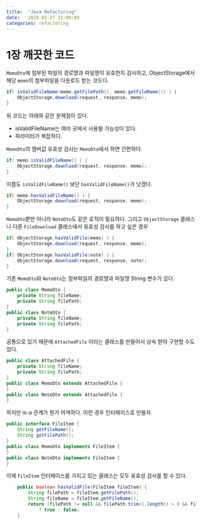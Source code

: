 ```yaml
---
title:  "Java Refactoring"
date:   2015-02-27 11:00:00
categories: refactoring
---
```


# 1장 깨끗한 코드

`MemoDto`에 첨부된 파일의 경로명과 파일명이 유효한지 검사하고, ObjectStorage에서 해당 `memo`의 첨부파일을 다운로드 받는 코드다.
```java
if( isValidFileName(memo.getFilePath(), memo.getFileName()) ) {
    ObjectStorage.download(request, response, memo);
}
```
위 코드는 아래와 같은 문제점이 있다.

 - isValidFileName는 여러 곳에서 사용될 가능성이 있다.
 - 파라미터가 복잡하다.


`MemoDto`의 멤버값 유효성 검사는 `MemoDto`에서 하면 간편하다.
```java
if( memo.isValidFileName() ) {
    ObjectStorage.download(request, response, memo);
}
```

이름도 `isValidFileName()` 보단 `hasValidFileName()`가 낫겠다.
```java
if( memo.hasValidFileName() ) {
    ObjectStorage.download(request, response, memo);
}
```

`MemoDto`뿐만 아니라 `NoteDto`도 같은 로직이 필요하다. 그리고 `ObjectStorage` 클래스나 다른 `FileDownload` 클래스에서 유효성 검사를 하고 싶은 경우
```java
if( ObjectStorage.hasValidFile(memo) ) {
    ObjectStorage.download(request, response, memo);
}
if( ObjectStorage.hasValidFile(note) ) {
    ObjectStorage.download(request, response, note);
}
```

기존 `MemoDto`와 `NoteDto`는 첨부파일의 경로명과 파일명 String 변수가 있다.
```java
public class MemoDto {
    private String fileName;
    private String filePath;
}
public class NoteDto {
    private String fileName;
    private String filePath;
}
```

공통으로 있기 때문에 `AttachedFile` 이라는 클래스를 만들어서 상속 받아 구현할 수도 있다. 
```java
public class AttachedFile {
    private String fileName;
    private String filePath;   
}
public class MemoDto extends AttachedFile {
}
public class NoteDto extends AttachedFile {
}
```

하지만 is-a 관계가 뭔가 어색하다. 이런 경우 인터페이스로 만들자.
```java
public interface FileItem {
    String getFileName();
    String getFilePath();
}
public class MemoDto implements FileItem {
}
public class NoteDto implements FileItem {
}
```

이제 `FileItem` 인터페이스를 가지고 있는 클래스는 모두 유효성 검사를 할 수 있다.
```java
    public boolean hasValidFile(FileItem fileItem) {
        String filePath = fileItem.getFilePath();
        String fileName = fileItem.getFileName();
        return (filePath != null && filePath.trim().length() > 0 && fileName != null && fileName.trim().length() > 0)
            ? true : false;
    }
```



